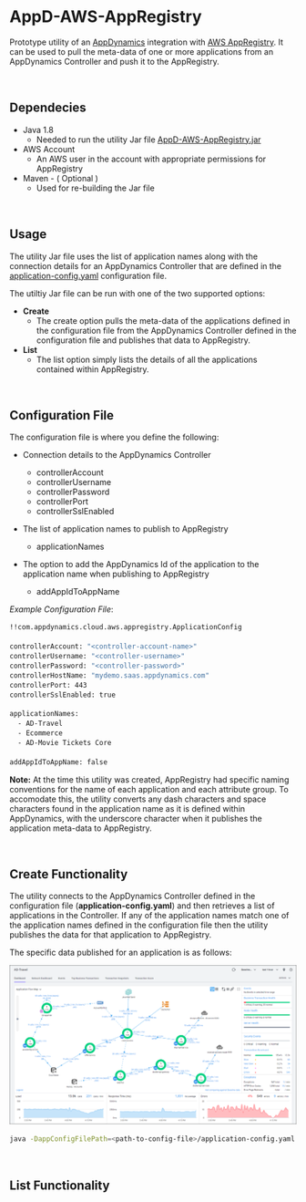# AppD-AWS-AppRegistry

Prototype utility of an [AppDynamics](https://www.appdynamics.com) integration with [AWS AppRegistry](https://aws.amazon.com/blogs/mt/increase-application-visibility-governance-using-aws-service-catalog-appregistry/).  It can be used to pull the meta-data of one or more applications from an AppDynamics Controller and push it to the AppRegistry.

<br>

## Dependecies 

- Java 1.8
  - Needed to run the utility Jar file [AppD-AWS-AppRegistry.jar](https://github.com/Appdynamics/AppD-AWS-AppRegistry/blob/main/AppD-AWS-AppRegistry.jar)
- AWS Account
  - An AWS user in the account with appropriate permissions for AppRegistry  
- Maven - ( Optional )
  - Used for re-building the Jar file 

<br>

## Usage 

The utility Jar file uses the list of application names along with the connection details for an AppDynamics Controller that are defined in the [application-config.yaml](https://github.com/Appdynamics/AppD-AWS-AppRegistry/blob/main/application-config.yaml) configuration file.

The utiltiy Jar file can be run with one of the two supported options:

- **Create**
  - The create option pulls the meta-data of the applications defined in the configuration file from the AppDynamics Controller defined in the configuration file and publishes that data to AppRegistry.
- **List**
  - The list option simply lists the details of all the applications contained within AppRegistry.

<br>

## Configuration File

The configuration file is where you define the following:

- Connection details to the AppDynamics Controller
  -  controllerAccount
  -  controllerUsername
  -  controllerPassword
  -  controllerPort
  -  controllerSslEnabled
  
- The list of application names to publish to AppRegistry
  -  applicationNames
  
- The option to add the AppDynamics Id of the application to the application name when publishing to AppRegistry
  - addAppIdToAppName


*Example Configuration File*:
```bash
!!com.appdynamics.cloud.aws.appregistry.ApplicationConfig

controllerAccount: "<controller-account-name>"
controllerUsername: "<controller-username>"
controllerPassword: "<controller-password>"
controllerHostName: "mydemo.saas.appdynamics.com"
controllerPort: 443
controllerSslEnabled: true

applicationNames:
  - AD-Travel
  - Ecommerce
  - AD-Movie Tickets Core

addAppIdToAppName: false
```

**Note:** At the time this utility was created, AppRegistry had specific naming conventions for the name of each application and each attribute group.  To accomodate this, the utility converts any dash characters and space characters found in the application name as it is defined within AppDynamics, with the underscore character when it publishes the application meta-data to AppRegistry.

<br>

## Create Functionality

The utility connects to the AppDynamics Controller defined in the configuration file (**application-config.yaml**) and then retrieves a list of applications in the Controller.  If any of the application names match one of the application names defined in the configuration file then the utility publishes the data for that application to AppRegistry.

The specific data published for an application is as follows:



![image](images/ad-travel-app-01.png)


```bash
java -DappConfigFilePath=<path-to-config-file>/application-config.yaml -DappAction=create -jar <path-to-jar-file>/AppD-AWS-AppRegistry.jar
```

<br>

## List Functionality
